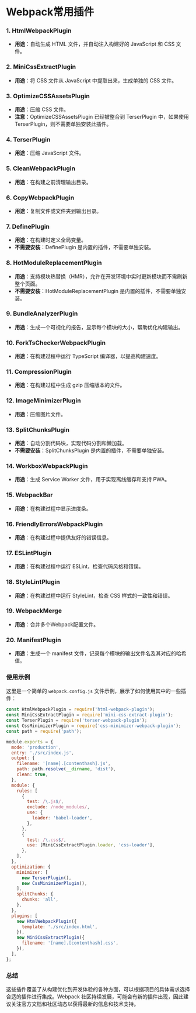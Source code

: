 # Webpack常用插件

### 1. HtmlWebpackPlugin
- **用途**：自动生成 HTML 文件，并自动注入构建好的 JavaScript 和 CSS 文件。

### 2. MiniCssExtractPlugin
- **用途**：将 CSS 文件从 JavaScript 中提取出来，生成单独的 CSS 文件。

### 3. OptimizeCSSAssetsPlugin
- **用途**：压缩 CSS 文件。
- **注意**：OptimizeCSSAssetsPlugin 已经被整合到 TerserPlugin 中，如果使用 TerserPlugin，则不需要单独安装此插件。

### 4. TerserPlugin
- **用途**：压缩 JavaScript 文件。

### 5. CleanWebpackPlugin
- **用途**：在构建之前清理输出目录。

### 6. CopyWebpackPlugin
- **用途**：复制文件或文件夹到输出目录。

### 7. DefinePlugin
- **用途**：在构建时定义全局变量。
- **不需要安装**：DefinePlugin 是内置的插件，不需要单独安装。

### 8. HotModuleReplacementPlugin
- **用途**：支持模块热替换（HMR），允许在开发环境中实时更新模块而不需刷新整个页面。
- **不需要安装**：HotModuleReplacementPlugin 是内置的插件，不需要单独安装。

### 9. BundleAnalyzerPlugin
- **用途**：生成一个可视化的报告，显示每个模块的大小，帮助优化构建输出。

### 10. ForkTsCheckerWebpackPlugin
- **用途**：在构建过程中运行 TypeScript 编译器，以提高构建速度。

### 11. CompressionPlugin
- **用途**：在构建过程中生成 gzip 压缩版本的文件。

### 12. ImageMinimizerPlugin
- **用途**：压缩图片文件。

### 13. SplitChunksPlugin
- **用途**：自动分割代码块，实现代码分割和懒加载。
- **不需要安装**：SplitChunksPlugin 是内置的插件，不需要单独安装。

### 14. WorkboxWebpackPlugin
- **用途**：生成 Service Worker 文件，用于实现离线缓存和支持 PWA。

### 15. WebpackBar
- **用途**：在构建过程中显示进度条。

### 16. FriendlyErrorsWebpackPlugin
- **用途**：在构建过程中提供友好的错误信息。

### 17. ESLintPlugin
- **用途**：在构建过程中运行 ESLint，检查代码风格和错误。

### 18. StyleLintPlugin
- **用途**：在构建过程中运行 StyleLint，检查 CSS 样式的一致性和错误。

### 19. WebpackMerge
- **用途**：合并多个Webpack配置文件。

### 20. ManifestPlugin
- **用途**：生成一个 manifest 文件，记录每个模块的输出文件名及其对应的哈希值。

### 使用示例

这里是一个简单的 `webpack.config.js` 文件示例，展示了如何使用其中的一些插件：

```javascript
const HtmlWebpackPlugin = require('html-webpack-plugin');
const MiniCssExtractPlugin = require('mini-css-extract-plugin');
const TerserPlugin = require('terser-webpack-plugin');
const CssMinimizerPlugin = require('css-minimizer-webpack-plugin');
const path = require('path');

module.exports = {
  mode: 'production',
  entry: './src/index.js',
  output: {
    filename: '[name].[contenthash].js',
    path: path.resolve(__dirname, 'dist'),
    clean: true,
  },
  module: {
    rules: [
      {
        test: /\.js$/,
        exclude: /node_modules/,
        use: {
          loader: 'babel-loader',
        },
      },
      {
        test: /\.css$/,
        use: [MiniCssExtractPlugin.loader, 'css-loader'],
      },
    ],
  },
  optimization: {
    minimizer: [
      new TerserPlugin(),
      new CssMinimizerPlugin(),
    ],
    splitChunks: {
      chunks: 'all',
    },
  },
  plugins: [
    new HtmlWebpackPlugin({
      template: './src/index.html',
    }),
    new MiniCssExtractPlugin({
      filename: '[name].[contenthash].css',
    }),
  ],
};
```

### 总结

这些插件覆盖了从构建优化到开发体验的各种方面，可以根据项目的具体需求选择合适的插件进行集成。Webpack 社区持续发展，可能会有新的插件出现，因此建议关注官方文档和社区动态以获得最新的信息和技术支持。